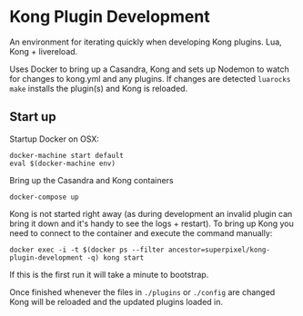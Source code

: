 # Kong Plugin Development
An environment for iterating quickly when developing Kong plugins. Lua, Kong + livereload.

Uses Docker to bring up a Casandra, Kong and sets up Nodemon to watch for changes to kong.yml and any plugins. If changes are detected ```luarocks make``` installs the plugin(s) and Kong is reloaded.

## Start up
Startup Docker on OSX:
```
docker-machine start default
eval $(docker-machine env)
```

Bring up the Casandra and Kong containers
```
docker-compose up
```

Kong is not started right away (as during development an invalid plugin can bring it down and it's handy to see the logs + restart). 
To bring up Kong you need to connect to the container and execute the command manually:

```
docker exec -i -t $(docker ps --filter ancestor=superpixel/kong-plugin-development -q) kong start
```
If this is the first run it will take a minute to bootstrap.

Once finished whenever the files in ```./plugins``` or ```./config``` are changed Kong will be reloaded and the updated plugins loaded in.